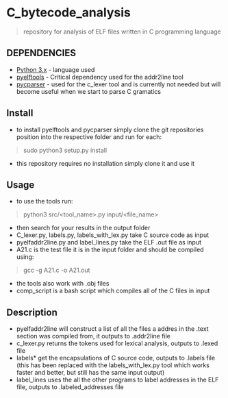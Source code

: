 # C_bytecode_analysis
>repository for analysis of ELF files written in C programming language

## DEPENDENCIES
- [Python 3.x](https://www.python.org/) - language used
- [pyelftools](https://github.com/eliben/pyelftools) - Critical dependency used for the addr2line tool
- [pycparser](https://github.com/eliben/pycparser) - used for the c_lexer tool and is currently not needed but will become useful when we start to parse C gramatics

## Install
- to install pyelftools and pycparser simply clone the git repositories position into the respective folder and run for each:
> sudo python3 setup.py install
- this repository requires no installation simply clone it and use it

## Usage
- to use the tools run:
> python3 src/<tool_name>.py input/<file_name>
- then search for your results in the output folder
- C_lexer.py, labels.py, labels_with_lex.py take C source code as input
- pyelfaddr2line.py and label_lines.py take the ELF .out file as input
- A21.c is the test file it is in the input folder and should be compiled using:
> gcc -g A21.c -o A21.out
- the tools also work with .obj files
- comp_script is a bash script which compiles all of the C files in input

## Description
- pyelfaddr2line will construct a list of all the files a addres in the .text section was compiled from, it outputs to .addr2line file
- c_lexer.py returns the tokens used for lexical analysis, outputs to .lexed file
- labels* get the encapsulations of C source code, outputs to .labels file (this has been replaced with the labels_with_lex.py tool which works faster and better, but still has the same input output)
- label_lines uses the all the other programs to label addresses in the ELF file, outputs to .labeled_addresses file

